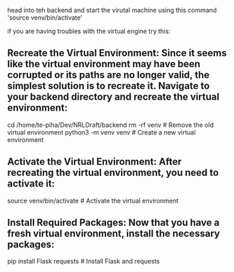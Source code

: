 head into teh backend and start the virutal machine using this command 
'source venv/bin/activate'

if you are having troubles with the virtual engine try this:


Recreate the Virtual Environment:
Since it seems like the virtual environment may have been corrupted or its paths are no longer valid, the simplest solution is to recreate it. Navigate to your backend directory and recreate the virtual environment:
-
cd /home/te-piha/Dev/NRLDraft/backend
rm -rf venv  # Remove the old virtual environment
python3 -m venv venv  # Create a new virtual environment


Activate the Virtual Environment:
After recreating the virtual environment, you need to activate it:
-
source venv/bin/activate  # Activate the virtual environment


Install Required Packages:
Now that you have a fresh virtual environment, install the necessary packages:
-
pip install Flask requests  # Install Flask and requests